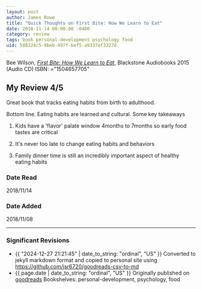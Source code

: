 ```yaml
---
layout: post
author: James Rowe
title: "Quick Thoughts on First Bite: How We Learn to Eat"
date: 2018-11-14 00:00:00 -0400
category: review
tags: book personal-development psychology food
uid: 508324c5-9beb-497f-bef5-a9337ef3327d
---
```


Bee Wilson, *[First Bite: How We Learn to Eat](https://www.goodreads.com/book/show/28153282)*,  Blackstone Audiobooks 2015 (Audio CD) ISBN: ="1504657705"

## My Review 4/5

Great book that tracks eating habits from birth to adulthood.

Bottom line. Eating habits are learned and cultural. Some key takeaways

1. Kids have a 'flavor' palate window 4months to 7months so early food tastes are critical

2. It's never too late to change eating habits and behaviors

3. Family dinner time is still an incredibly important aspect of healthy eating habits

### Date Read
2018/11/14

### Date Added
2018/11/08

---

### Significant Revisions

- {{ "2024-12-27 21:21:45" | date_to_string: "ordinal", "US" }} Converted to jekyll markdown format and copied to personal site using <https://github.com/jsr6720/goodreads-csv-to-md>
- {{ page.date | date_to_string: "ordinal", "US" }} Originally published on [goodreads](https://www.goodreads.com) Bookshelves: personal-development, psychology, food